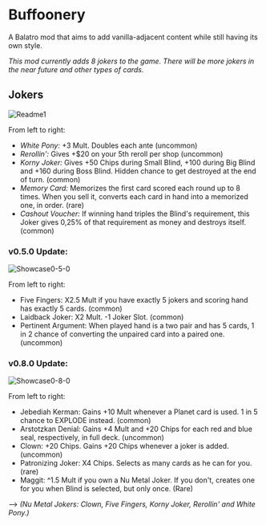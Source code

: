 # Buffoonery 
A Balatro mod that aims to add vanilla-adjacent content while still having its own style.

*This mod currently adds 8 jokers to the game. There will be more jokers in the near future and other types of cards.*

## Jokers
![Readme1](https://github.com/user-attachments/assets/d8d318ed-05e4-4a0a-8773-fbd0e9c7fd64)


From left to right:
+ *White Pony:* +3 Mult. Doubles each ante (uncommon)
+ *Rerollin':* Gives +$20 on your 5th reroll per shop (uncommon)
+ *Korny Joker:* Gives +50 Chips during Small Blind, +100 during Big Blind and +160 during Boss Blind. Hidden chance to get destroyed at the end of turn. (common)
+ *Memory Card:* Memorizes the first card scored each round up to 8 times. When you sell it, converts each card in hand into a memorized one, in order. (rare)
+ *Cashout Voucher:* If winning hand triples the Blind's requirement, this Joker gives 0,25% of that requirement as money and destroys itself. (common)

### v0.5.0 Update:
![Showcase0-5-0](https://github.com/user-attachments/assets/882db092-dc55-42da-99bb-328a11af2d1c)


From left to right:
+ Five Fingers: X2.5 Mult if you have exactly 5 jokers and scoring hand has exactly 5 cards. (common)
+ Laidback Joker: X2 Mult. -1 Joker Slot. (common)
+ Pertinent Argument: When played hand is a two pair and has 5 cards, 1 in 2 chance of converting the unpaired card into a paired one. (uncommon)

### v0.8.0 Update:
![Showcase0-8-0](https://github.com/user-attachments/assets/dc676cf6-f4c2-4397-8773-007cddc7a4b1)

From left to right:
+ Jebediah Kerman: Gains +10 Mult whenever a Planet card is used. 1 in 5 chance to EXPLODE instead. (common)
+ Arstotzkan Denial: Gains +4 Mult and +20 Chips for each red and blue seal, respectively, in full deck. (uncommon)
+ Clown: +20 Chips. Gains +20 Chips whenever a joker is added. (uncommon)
+ Patronizing Joker: X4 Chips. Selects as many cards as he can for you. (rare)
+ Maggit: ^1.5 Mult if you own a  Nu Metal Joker. If you don't, creates one for you when Blind is selected, but only once. (Rare)

--> *(Nu Metal Jokers: Clown, Five Fingers, Korny Joker, Rerollin' and White Pony.)*
